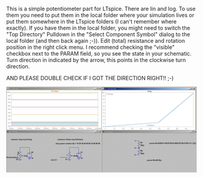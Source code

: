 
This is a simple potentiometer part for LTspice.
There are lin and log.
To use them you need to put them in the local folder where your simulation lives
or put them somewhere in the LTspice folders (I can't remember where exactly).
If you have them in the local folder, you might need to switch the "Top
Directory" Pulldown in the "Select Component Symbol" dialog to the local folder
(and then back again ;-)).
Edit (total) resistance and rotation position in the
right click menu. I recommend checking the "visible" checkbox next to the PARAM
field, so you see the state in your schematic.
Turn direction in indicated by the arrow, this points in the clockwise turn
direction.

AND PLEASE DOUBLE CHECK IF I GOT THE DIRECTION RIGHT!! ;-)

![](./screenshot.png)
